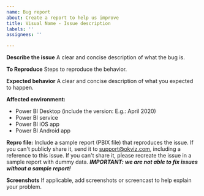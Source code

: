 ```yaml
---
name: Bug report
about: Create a report to help us improve
title: Visual Name - Issue description
labels: ''
assignees: ''

---
```


**Describe the issue**
A clear and concise description of what the bug is.

**To Reproduce**
Steps to reproduce the behavior.

**Expected behavior**
A clear and concise description of what you expected to happen.

**Affected environment:**
 - Power BI Desktop (include the version: E.g.: April 2020)
 - Power BI service
 - Power BI iOS app
 - Power BI Android app

**Repro file:**
Include a sample report (PBIX file) that reproduces the issue. If you can't publicly share it, send it to support@okviz.com, including a reference to this issue. If you can't share it, please recreate the issue in a sample report with dummy data.
***IMPORTANT: we are not able to fix issues without a sample report!***

**Screenshots**
If applicable, add screenshots or screencast to help explain your problem.
